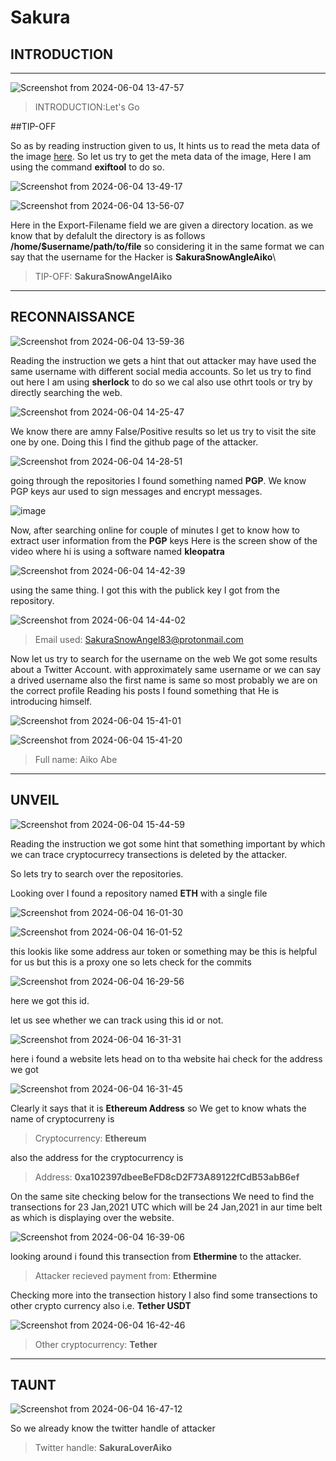 # Sakura

## INTRODUCTION
---


![Screenshot from 2024-06-04 13-47-57](https://github.com/nikunjagarwal17/BanditOverTheWire/assets/144536875/bbd3463e-007d-4910-a92f-4b5a7b922224)


> INTRODUCTION:Let's Go

##TIP-OFF

So as by reading instruction given to us, It hints us to read the meta data of the image [here](https://raw.githubusercontent.com/OsintDojo/public/3f178408909bc1aae7ea2f51126984a8813b0901/sakurapwnedletter.svg). So let us try to get the meta data of the image, Here I am using the command **exiftool** to do so.

![Screenshot from 2024-06-04 13-49-17](https://github.com/nikunjagarwal17/BanditOverTheWire/assets/144536875/d29ce377-c0f7-4c9d-8b1a-c61fe0fc6b5e)


![Screenshot from 2024-06-04 13-56-07](https://github.com/nikunjagarwal17/BanditOverTheWire/assets/144536875/9df56e9d-02ef-4ee7-9bfd-9f571eb4e943)

Here in the Export-Filename field we are given a directory location. 
as we know that by defalult the directory is as follows **/home/$username/path/to/file** so considering it in the same format we can say that the username for the Hacker is **SakuraSnowAngleAiko**\

> TIP-OFF: **SakuraSnowAngelAiko**

---

## RECONNAISSANCE

![Screenshot from 2024-06-04 13-59-36](https://github.com/nikunjagarwal17/BanditOverTheWire/assets/144536875/21c23e1a-b22c-4346-9f72-af9e07ac95d8)

Reading the instruction we gets a hint that out attacker may have used the same username with different social media accounts. So let us try to find out here I am using **sherlock** to do so we cal also use othrt tools or try by directly searching the web.


![Screenshot from 2024-06-04 14-25-47](https://github.com/nikunjagarwal17/BanditOverTheWire/assets/144536875/319ed04c-dd3d-4a09-bd9f-b8c2b739defb)

We know there are amny False/Positive results so let us try to visit the site one by one.
Doing this I find the github page of the attacker. 


![Screenshot from 2024-06-04 14-28-51](https://github.com/nikunjagarwal17/BanditOverTheWire/assets/144536875/7a09f867-b6c3-478e-99e9-cbb73552966f)


going through the repositories I found something named **PGP**. We know PGP keys aur used to sign messages and encrypt messages.

![image](https://github.com/nikunjagarwal17/BanditOverTheWire/assets/144536875/c4cb0a02-bbe8-4204-99ff-01c8bad1a3bc)

Now, after searching online for couple of minutes I get to know how to extract user information from the **PGP** keys
Here is the screen show of the video where hi is using a software named **kleopatra**


![Screenshot from 2024-06-04 14-42-39](https://github.com/nikunjagarwal17/BanditOverTheWire/assets/144536875/e4b22ca4-cfdf-416d-9a56-3debb41e1724)

using the same thing. I got this with the publick key I got from the repository.

![Screenshot from 2024-06-04 14-44-02](https://github.com/nikunjagarwal17/BanditOverTheWire/assets/144536875/bbfc69a4-00d9-45b8-a26a-ed551bb55c0f)

> Email used: SakuraSnowAngel83@protonmail.com


Now let us try to search for the username on the web We got some results about a Twitter Account. with approximately same username or we can say a drived username also the first name is same so most probably we are on the correct profile 
Reading his posts I found something that He is introducing himself.

![Screenshot from 2024-06-04 15-41-01](https://github.com/nikunjagarwal17/BanditOverTheWire/assets/144536875/f2c80398-9129-45a9-a224-37b2c3205b03)

![Screenshot from 2024-06-04 15-41-20](https://github.com/nikunjagarwal17/BanditOverTheWire/assets/144536875/56f472a9-1aa1-4807-9a2c-8d65c7e7cf9a)

> Full name: Aiko Abe

---

## UNVEIL

![Screenshot from 2024-06-04 15-44-59](https://github.com/nikunjagarwal17/BanditOverTheWire/assets/144536875/6da05852-6d43-460b-b03a-9a3c4575e62c)


Reading the instruction we got some hint that something important by which we can trace cryptocurrecy transections is deleted by the attacker.

So lets try to search over the repositories.

Looking over I found a repository named **ETH** with a single file

![Screenshot from 2024-06-04 16-01-30](https://github.com/nikunjagarwal17/BanditOverTheWire/assets/144536875/975d66a9-d27b-4475-8f92-2c63b7f26d34)

![Screenshot from 2024-06-04 16-01-52](https://github.com/nikunjagarwal17/BanditOverTheWire/assets/144536875/b709787e-95ee-4523-ae83-cc0d464472ac)

this lookis like some address aur token or something may be this is helpful for us but this is a proxy one so lets check for the commits


![Screenshot from 2024-06-04 16-29-56](https://github.com/nikunjagarwal17/BanditOverTheWire/assets/144536875/262f71a1-bbcc-4921-9b0d-c0a384eae7b6)

here we got this id.

let us see whether we can track using this id or not.

![Screenshot from 2024-06-04 16-31-31](https://github.com/nikunjagarwal17/BanditOverTheWire/assets/144536875/e8194902-cccb-4e47-adcc-c5fa6a58463e)

here i found a website lets head on to tha website hai check for the address we got

![Screenshot from 2024-06-04 16-31-45](https://github.com/nikunjagarwal17/BanditOverTheWire/assets/144536875/e56066a8-0cc7-4bab-ae5b-8459031cb1d5)

Clearly it says that it is **Ethereum Address** so We get to know whats the name of cryptocurreny is 

> Cryptocurrency: **Ethereum**

also the address for the cryptocurrency is

> Address: **0xa102397dbeeBeFD8cD2F73A89122fCdB53abB6ef**

On the same site checking below for the transections
We need to find the transections for 23 Jan,2021 UTC
which will be 24 Jan,2021 in aur time belt as which is displaying over the website.

![Screenshot from 2024-06-04 16-39-06](https://github.com/nikunjagarwal17/BanditOverTheWire/assets/144536875/86148895-5340-441f-8f80-b843ed2fb5f9)

looking around i found this transection from **Ethermine** to the attacker.

> Attacker recieved payment from: **Ethermine**

Checking more into the transection history I also find some transections to other crypto currency also i.e. **Tether USDT**


![Screenshot from 2024-06-04 16-42-46](https://github.com/nikunjagarwal17/BanditOverTheWire/assets/144536875/cf90b223-8aca-4440-844c-765ff4601600)


> Other cryptocurrency: **Tether**

---

## TAUNT


![Screenshot from 2024-06-04 16-47-12](https://github.com/nikunjagarwal17/BanditOverTheWire/assets/144536875/5376ca2a-4a93-4078-b7fe-ccfe1b84c079)


So we already know the twitter handle of attacker

> Twitter handle: **SakuraLoverAiko**



















